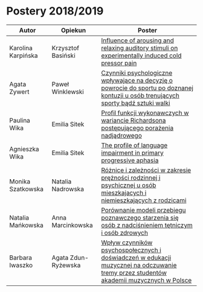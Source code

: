 # Postery 2018/2019

| Autor      | Opiekun   | Poster  |
| ------------- |-------------|-----|
| Karolina Karpińska | Krzysztof Basiński | [Influence of arousing and relaxing auditory stimuli on experimentally induced cold pressor pain](karpinska.pdf) |
| Agata Zywert | Paweł Winklewski | [Czynniki psychologiczne wpływające na decyzję o powrocie do sportu po doznanej kontuzji u osób trenujących sporty bądź sztuki walki](zywert.pdf)|
| Paulina Wika | Emilia Sitek | [Profil funkcji wykonawczych w wariancie Richardsona postępującego porażenia nadjądrowego](p_wika.pdf) |
| Agnieszka Wika | Emilia Sitek | [The profile of language impairment in primary progressive aphasia](a_wika.pdf) |
| Monika Szatkowska | Natalia Nadrowska | [Różnice i zależności w zakresie prężności rodzinnej i psychicznej u osób mieszkajacych i niemieszkających z rodzicami](szatkowska.pdf) |
| Natalia Mańkowska | Anna Marcinkowska | [Porównanie modeli przebiegu poznawczego starzenia się osób z nadciśnieniem tętniczym i osób zdrowych](mankowskaa.pdf) |
| Barbara Iwaszko | Agata Zdun-Ryżewska | [Wpływ czynników psychospołecznych i doświadczeń w edukacji muzycznej na odczuwanie tremy przez studentów akademii muzycznych w Polsce](iwaszko.pdf) |